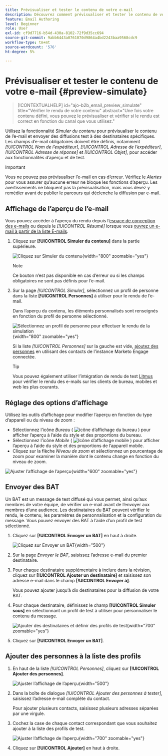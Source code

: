 ```yaml
---
title: Prévisualiser et tester le contenu de votre e-mail
description: Découvrez comment prévisualiser et tester le contenu de votre e-mail afin de vous assurer qu’il ne comporte aucune erreur dans le contenu et les paramètres de personnalisation.
feature: Email Authoring
level: Beginner
role: User
exl-id: cf9d7716-b54d-430a-8102-72f9d35cc694
source-git-commit: 9abb6443a0761070d9864a4bd2243baa9568cdc9
workflow-type: tm+mt
source-wordcount: '576'
ht-degree: 5%

---
```


# Prévisualiser et tester le contenu de votre e-mail {#preview-simulate}

>[!CONTEXTUALHELP]
>id="ajo-b2b_email_preview_simulate"
>title="Vérifier le rendu de votre contenu"
>abstract="Une fois votre contenu défini, vous pouvez le prévisualiser et vérifier si le rendu est correct en fonction du canal que vous utilisez."

Utilisez la fonctionnalité _Simuler du contenu_ pour prévisualiser le contenu de l’e-mail et envoyer des diffusions test à des destinataires spécifiques. Les champs d’e-mail obligatoires doivent être définis, notamment _[!UICONTROL Nom de l’expéditeur]_, _[!UICONTROL Adresse de l’expéditeur]_, _[!UICONTROL Adresse de réponse]_ et _[!UICONTROL Objet]_, pour accéder aux fonctionnalités d’aperçu et de test.

>[!IMPORTANT]
>
>Vous ne pouvez pas prévisualiser l’e-mail en cas d’erreur. Vérifiez le _Alertes_ pour vous assurer qu’aucune erreur ne bloque les fonctions d’aperçu. Les avertissements ne bloquent pas la prévisualisation, mais vous devez y remédier avant de publier le parcours qui déclenche la diffusion par e-mail.

## Affichage de l’aperçu de l’e-mail

Vous pouvez accéder à l’aperçu du rendu depuis l’[espace de conception des e-mails](./email-authoring.md) ou depuis le _[!UICONTROL Résumé]_ lorsque vous [ouvrez un e-mail à partir de la liste E-mails](./emails-list.md#edit-emails).

1. Cliquez sur **[!UICONTROL Simuler du contenu]** dans la partie supérieure.

   ![Cliquez sur Simuler du contenu](assets/email-simulate-content.png){width="800" zoomable="yes"}

   >[!NOTE]
   >
   >Ce bouton n’est pas disponible en cas d’erreur ou si les champs obligatoires ne sont pas définis pour l’e-mail.

1. Sur la page _[!UICONTROL Simuler]_, sélectionnez un profil de personne dans la liste **[!UICONTROL Personnes]** à utiliser pour le rendu de l’e-mail.

   Dans l’aperçu du contenu, les éléments personnalisés sont renseignés en fonction du profil de personne sélectionné.

   ![Sélectionnez un profil de personne pour effectuer le rendu de la simulation](./assets/email-simulate-content-preview.png){width="800" zoomable="yes"}

   Si la liste _[!UICONTROL Personnes]_ sur la gauche est vide, [ajoutez des personnes](#add-people-to-the-profiles-list) en utilisant des contacts de l’instance Marketo Engage connectée.

   >[!TIP]
   >
   >Vous pouvez également utiliser l’intégration de rendu de test [Litmus](./email-test-rendering.md) pour vérifier le rendu des e-mails sur les clients de bureau, mobiles et web les plus courants.

## Réglage des options d’affichage

Utilisez les outils d’affichage pour modifier l’aperçu en fonction du type d’appareil ou du niveau de zoom :

* Sélectionnez l’icône _Bureau_ ( ![icône d’affichage du bureau](../../assets/do-not-localize/icon-device-desktop.svg) ) pour afficher l’aperçu à l’aide du style et des proportions du bureau.
* Sélectionnez l’icône _Mobile_ ( ![Icône d’affichage mobile](../../assets/do-not-localize/icon-device-mobile.svg) ) pour afficher l’aperçu à l’aide du style et des proportions de l’appareil mobile.
* Cliquez sur la flèche _Niveau de zoom_ et sélectionnez un pourcentage de zoom pour examiner la manière dont le contenu change en fonction du niveau de zoom.

![Ajuster l’affichage de l’aperçu](assets/email-simulate-content-preview-display-options.png){width="600" zoomable="yes"}

## Envoyer des BAT

Un BAT est un message de test diffusé qui vous permet, ainsi qu’aux membres de votre équipe, de vérifier un e-mail avant de l’envoyer aux membres d’une audience. Les destinataires du BAT peuvent vérifier le rendu, le contenu, les paramètres de personnalisation et la configuration du message. Vous pouvez envoyer des BAT à l’aide d’un profil de test sélectionné.

1. Cliquez sur **[!UICONTROL Envoyer un BAT]** en haut à droite.

   ![Cliquez sur Envoyer un BAT](assets/email-simulate-content-preview-send-proof.png){width="500"}

1. Sur la page _Envoyer le BAT_, saisissez l’adresse e-mail du premier destinataire.

1. Pour chaque destinataire supplémentaire à inclure dans la révision, cliquez sur **[!UICONTROL Ajouter un destinataire]** et saisissez son adresse e-mail dans le champ **[!UICONTROL Envoyer à]**.

   Vous pouvez ajouter jusqu’à dix destinataires pour la diffusion de votre BAT.

1. Pour chaque destinataire, définissez le champ **[!UICONTROL Simuler sous]** en sélectionnant un profil de test à utiliser pour personnaliser le contenu du message.

   ![Ajouter des destinataires et définir des profils de test](assets/email-simulate-content-preview-send-proof-recipients.png){width="700" zoomable="yes"}

1. Cliquez sur **[!UICONTROL Envoyer un BAT]**.

## Ajouter des personnes à la liste des profils

1. En haut de la liste _[!UICONTROL Personnes]_, cliquez sur **[!UICONTROL Ajouter des personnes]**.

   ![Ajuster l’affichage de l’aperçu](assets/email-simulate-content-add-people.png){width="500"}

1. Dans la boîte de dialogue _[!UICONTROL Ajouter des personnes à tester]_, saisissez l’adresse e-mail complète du contact.

   Pour ajouter plusieurs contacts, saisissez plusieurs adresses séparées par une virgule.

1. Cochez la case de chaque contact correspondant que vous souhaitez ajouter à la liste des profils de test.

   ![Ajuster l’affichage de l’aperçu](assets/email-simulate-content-add-people-addresses.png){width="700" zoomable="yes"}

1. Cliquez sur **[!UICONTROL Ajouter]** en haut à droite.
